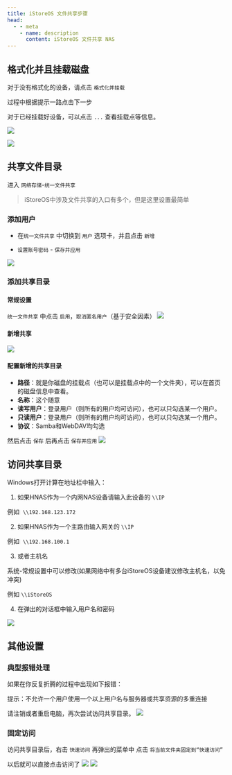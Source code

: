 ```yaml
---
title: iStoreOS 文件共享步骤
head:
  - - meta
    - name: description
      content: iStoreOS 文件共享 NAS
---
```


## 格式化并且挂载磁盘

对于没有格式化的设备，请点击 `格式化并挂载`

过程中根据提示一路点击下一步

对于已经挂载好设备，可以点击 `...` 查看挂载点等信息。

![](https://i.theovan.cn/docs/20240419230146.png)

![](https://i.theovan.cn/docs/20240419230348.png)

## 共享文件目录

进入 `网络存储`-`统一文件共享`

> iStoreOS中涉及文件共享的入口有多个，但是这里设置最简单

### 添加用户

- 在`统一文件共享` 中切换到 `用户` 选项卡，并且点击 `新增`

- `设置账号密码` - `保存并应用`

![](https://i.theovan.cn/docs/20240419230656.png)

### 添加共享目录

#### 常规设置

`统一文件共享` 中点击 `启用`，`取消匿名用户`（基于安全因素）
![](https://i.theovan.cn/docs/20240419230812.png)

#### 新增共享

![](https://i.theovan.cn/docs/20240419230905.png)

#### 配置新增的共享目录

- **路径**：就是你磁盘的挂载点（也可以是挂载点中的一个文件夹），可以在首页的磁盘信息中查看。
- **名称**：这个随意
- **读写用户**：登录用户（则所有的用户均可访问），也可以只勾选某一个用户。
- **只读用户**：登录用户（则所有的用户均可访问），也可以只勾选某一个用户。
- **协议**：Samba和WebDAV均勾选

然后点击 `保存` 后再点击 `保存并应用`
![](https://i.theovan.cn/docs/20240419231041.png)

## 访问共享目录

Windows打开计算在地址栏中输入：

1. 如果HNAS作为一个内网NAS设备请输入此设备的 `\\IP`

例如  `\\192.168.123.172`

2. 如果HNAS作为一个主路由输入网关的 `\\IP`

例如  `\\192.168.100.1`

3. 或者主机名

系统-常规设置中可以修改(如果网络中有多台iStoreOS设备建议修改主机名，以免冲突)

例如 `\\iStoreOS`

4. 在弹出的对话框中输入用户名和密码

![](https://i.theovan.cn/docs/20240419231359.png)

## 其他设置

### 典型报错处理

如果在你反复折腾的过程中出现如下报错：

提示：不允许一个用户使用一个以上用户名与服务器或共享资源的多重连接

请注销或者重启电脑，再次尝试访问共享目录。
![](https://i.theovan.cn/docs/20240419231451.png)

### 固定访问

访问共享目录后，右击 `快速访问` 再弹出的菜单中 点击 `将当前文件夹固定到“快速访问”`

以后就可以直接点击访问了
![](https://i.theovan.cn/docs/20240419231548.png)
![](https://i.theovan.cn/docs/20240419231600.png)
